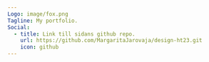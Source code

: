```yaml
---
Logo: image/fox.png
Tagline: My portfolio.
Social:
  - title: Link till sidans github repo.
    url: https://github.com/MargaritaJarovaja/design-ht23.git
    icon: github
---
```

